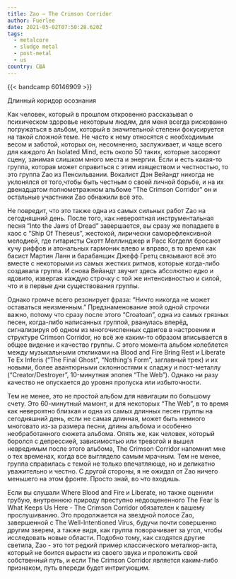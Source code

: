 ```yaml
---
title: Zao — The Crimson Corridor
author: Fuerlee
date: 2021-05-02T07:50:28.620Z
tags:
  - metalcore
  - sludge metal
  - post-metal
  - us
country: США
---
```

{{< bandcamp 60146909 >}}

Длинный коридор осознания



Как человек, который в прошлом откровенно рассказывал о психическом здоровье некоторым людям, для меня всегда рискованно погружаться в альбом, который в значительной степени фокусируется на такой сложной теме. Не часто к нему относятся с необходимым весом и заботой, которых он, несомненно, заслуживает, и чаще всего для каждого An Isolated Mind, есть около 50 таких, которые засоряют сцену, занимая слишком много места и энергии. Если и есть какая-то группа, которая может справиться с этим изяществом и честностью, то это группа Zao из Пенсильвании. Вокалист Дэн Вейандт никогда не уклонялся от того,чтобы быть честным о своей личной борьбе, и на их двенадцатом полнометражном альбоме "The Crimson Corridor" он и остальные участники Zao обнажили всё это.



Не повредит, что это также одна из самых сильных работ Zao на сегодняшний день. После того, как невероятная инструментальная песня “Into the Jaws of Dread” завершается, вы сразу же попадаете в хаос с “Ship Of Theseus”, жестокой, лирически саморефлексивной мелодией, где гитаристы Скотт Меллинджер и Расс Когделл бросают кучу риффов и атональных гармоник влево и вправо, в то время как басист Мартин Ланн и барабанщик Джефф Гретц связывают всё это вместе с некоторыми из самых жестких ритмов, которые когда-либо создавала группа. И снова Вейандт звучит здесь абсолютно едко и ядовито, извергая каждую строчку с той же интенсивностью и силой, что и в первые дни существования группы.



Однако громче всего резонирует фраза: “Ничто никогда не может оставаться неизменным.” Предзнаменование этой одной строчки важно, потому что сразу после этого “Croatoan”, одна из самых грязных песен, когда-либо написанных группой, рванулась вперёд, сигнализируя об одном из многочисленных сдвигов в настроении и структуре Crimson Corridor, но всё же каким-то образом вписывается в общее видение и качество группы. С этого момента альбом колеблется между музыкальными откликами на Blood and Fire Bring Rest и Liberate Te Ex Inferis (“The Final Ghost”, “Nothing's Form”, заглавный трек) и их новыми, более авантюрными склонностями к сладжу и пост-металлу (“Creator/Destroyer”, 10-минутная эпопея “The Web”). Однако ни разу качество не опускается до уровня пропуска или избыточности.



Тем не менее, это не простой альбом для навигации по большому счету. Это 60-минутный мамонт, и для некоторых “The Web”, в то время как невероятно близкая и одна из самых длинных песен группы на сегодняшний день, если не самая длинная, может быть немного многовато из-за размера песни, длины альбома и особенно необработанного сюжета альбома. Опять же, как человек, который боролся с депрессией, зависимостью или тревогой и вышел невредимым после этого альбома, The Crimson Corridor напомнил мне о тех временах, когда все выглядело самым мрачным. Тем не менее, группа справилась с темой не только впечатляюще, но и деликатно уважительно и честно. С другой стороны, я не ожидал от Zao ничего меньшего на этом фронте. Просто знай, во что входишь.



Если вы слушали Where Blood and Fire и Liberate, но также оценили грубую, внутреннюю природу преступно недооцененного The Fear Is What Keeps Us Here - The Crimson Corridor обязателен к вашему прослушиванию. Это продолжается на звездной полосе Zao, завершенной с The Well-Intentioned Virus, будучи почти совершенно другим зверем, а также видя, как группа поворачивает за угол, чтобы исследовать новые области. Подобно тому, как сходятся другие светила, Zao - это тот редкий пример классического металкор-акта, который не боится вырасти из своего звука и проложить свой собственный путь, и если The Crimson Corridor является каким-либо признаком, путь впереди будет интригующим.